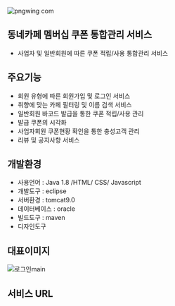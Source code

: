 ![pngwing com](https://user-images.githubusercontent.com/98806546/156997239-b8c9d456-5c2c-4bf8-b4fb-aefe59cc502a.png)
## 동네카페 멤버십 쿠폰 통합관리 서비스 
- 사업자 및 일반회원에 따른 쿠폰 적립/사용 통합관리 서비스
## 주요기능
- 회원 유형에 따른 회원가입 및 로그인 서비스
- 취향에 맞는 카페 필터링 및 이름 검색 서비스
- 일반회원 바코드 발급을 통한 쿠폰 적립/사용 관리
- 발급 쿠폰의 시각화
- 사업자회원 쿠폰현황 확인을 통한 충성고객 관리
- 리뷰 및 공지사항 서비스
## 개발환경
- 사용언어 : Java 1.8 /HTML/ CSS/ Javascript
- 개발도구 : eclipse
- 서버환경 : tomcat9.0
- 데이터베이스 : oracle
- 빌드도구 : maven
- 디자인도구
## 대표이미지
![로그인main](https://user-images.githubusercontent.com/98806546/156995981-2bc3f5e9-a445-4b05-8e75-2c740f166000.PNG)
## 서비스 URL



